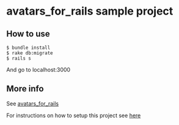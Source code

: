 avatars_for_rails sample project
=================================

## How to use

    $ bundle install
    $ rake db:migrate
    $ rails s

And go to localhost:3000

## More info

See [avatars_for_rails](https://github.com/ging/avatars_for_rails)

For instructions on how to setup this project see [here](https://github.com/ging/avatars_for_rails/issues/17#issuecomment-21641751)